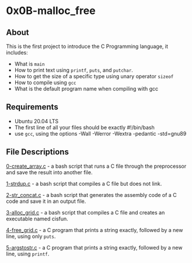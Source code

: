 # 0x0B-malloc_free 
## About
This is the first project to introduce the C Programming language, it includes:
- What is `main`
- How to print text using `printf`, `puts`, and `putchar`.
- How to get the size of a specific type using unary operator `sizeof`
- How to compile using `gcc`
- What is the default program name when compiling with gcc

## Requirements
- Ubuntu 20.04 LTS
- The first line of all your files should be exactly #!/bin/bash
- use `gcc`, using the options -Wall -Werror -Wextra -pedantic -std=gnu89

## File Descriptions
[0-create_array.c](https://github.com/szbrooks2017/holbertonschool-low_level_programming/blob/main/0x0B-malloc_free/0-create_array.c) -  a bash script that runs a C file through the preprocessor and save the result into another file.

[1-strdup.c](https://github.com/szbrooks2017/holbertonschool-low_level_programming/blob/main/0x0B-malloc_free/1-strdup.c) - a bash script that compiles a C file but does not link.

[2-str_concat.c](https://github.com/szbrooks2017/holbertonschool-low_level_programming/blob/main/0x0B-malloc_free/2-str_concat.c) -  a bash script that generates the assembly code of a C code and save it in an output file.

[3-alloc_grid.c](https://github.com/szbrooks2017/holbertonschool-low_level_programming/blob/main/0x0B-malloc_free/3-alloc_grid.c) - a bash script that compiles a C file and creates an executable named cisfun.

[4-free_grid.c](https://github.com/szbrooks2017/holbertonschool-low_level_programming/blob/main/0x0B-malloc_free/4-free_grid.c) - a C program that prints a string exactly, followed by a new line, using only `puts`.

[5-argstostr.c](https://github.com/szbrooks2017/holbertonschool-low_level_programming/blob/main/0x0B-malloc_free/5-argstostr.c) - a C program that prints a string exactly, followed by a new line, using `printf`.

